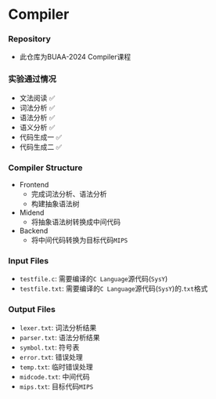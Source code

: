 # Compiler
### Repository
- 此仓库为BUAA-2024 Compiler课程

### 实验通过情况
- 文法阅读 ✅
- 词法分析 ✅
- 语法分析 ✅
- 语义分析 ✅
- 代码生成一 ✅
- 代码生成二 ✅

### Compiler Structure
- Frontend
  - 完成词法分析、语法分析
  - 构建抽象语法树
- Midend
  - 将抽象语法树转换成中间代码
- Backend
  - 将中间代码转换为目标代码`MIPS`

### Input Files
- `testfile.c`: 需要编译的`C Language`源代码(`SysY`)
- `testfile.txt`: 需要编译的`C Language`源代码(`SysY`)的.`txt`格式

### Output Files
- `lexer.txt`: 词法分析结果
- `parser.txt`: 语法分析结果
- `symbol.txt`: 符号表
- `error.txt`: 错误处理
- `temp.txt`: 临时错误处理
- `midcode.txt`: 中间代码
- `mips.txt`: 目标代码`MIPS`
